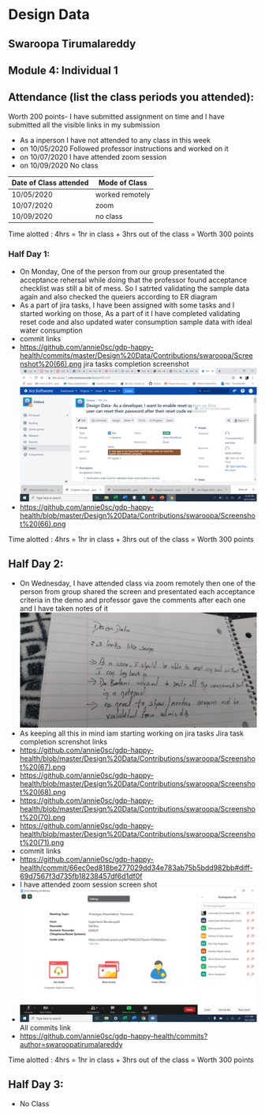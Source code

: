 # Design Data 
## Swaroopa Tirumalareddy
## Module 4: Individual 1
## Attendance (list the class periods you attended):
Worth 200 points- I have submitted assignment on time and I have submitted all the visible links in my submission 
- As a inperson I have not attended to any class in this week 
- on 10/05/2020 Followed professor instructions and worked on it 
- on 10/07/2020 I have attended zoom session
- on 10/09/2020 No class


| Date of Class attended | Mode of Class |
|------------------------|---------------|
| 10/05/2020 | worked remotely | 
| 10/07/2020 | zoom |
| 10/09/2020 | no class | 

Time alotted : 4hrs = 1hr in class + 3hrs out of the class = Worth 300 points

### Half Day 1:
- On Monday, One of the person from our group presentated the acceptance rehersal while doing that the professor found acceptance checklist was still  a bit of mess. So I satrted validating the sample data again and also checked the queiers according to ER diagram  
- As a part of jira tasks, I have been assigned with some tasks and I started working on those, As a part of it I have completed validating reset code and also updated water consumption sample data with ideal water consumption 
- commit links
- https://github.com/annie0sc/gdp-happy-health/commits/master/Design%20Data/Contributions/swaroopa/Screenshot%20(66).png
jira tasks completion screenshot
![image](https://github.com/annie0sc/gdp-happy-health/blob/master/Design%20Data/Contributions/swaroopa/Screenshot%20(65).png)
- https://github.com/annie0sc/gdp-happy-health/blob/master/Design%20Data/Contributions/swaroopa/Screenshot%20(66).png

Time alotted : 4hrs = 1hr in class + 3hrs out of the class = Worth 300 points

## Half Day 2:
- On Wednesday, I have attended class via zoom remotely then one of the person from group shared the screen and presentated each acceptance criteria in the demo and professor gave the comments after each one and I have taken notes of it 
![image](https://github.com/annie0sc/gdp-happy-health/blob/master/Design%20Data/Contributions/swaroopa/notes.jpeg)
- As keeping all this in mind iam starting working on jira tasks 
Jira task completion screnshot links 
- https://github.com/annie0sc/gdp-happy-health/blob/master/Design%20Data/Contributions/swaroopa/Screenshot%20(67).png
- https://github.com/annie0sc/gdp-happy-health/blob/master/Design%20Data/Contributions/swaroopa/Screenshot%20(68).png
- https://github.com/annie0sc/gdp-happy-health/blob/master/Design%20Data/Contributions/swaroopa/Screenshot%20(70).png
- https://github.com/annie0sc/gdp-happy-health/blob/master/Design%20Data/Contributions/swaroopa/Screenshot%20(71).png
- commit links 
- https://github.com/annie0sc/gdp-happy-health/commit/66ec0ed818be277029dd34e783ab75b5bdd982bb#diff-69d7567f3d735fb18238457df6d1df0f
- I have attended zoom session 
screen shot
- ![image](https://github.com/annie0sc/gdp-happy-health/blob/master/Design%20Data/Meetings/prototype%20meeting.png)
All commits link 
- https://github.com/annie0sc/gdp-happy-health/commits?author=swaroopatirumalareddy

Time alotted : 4hrs = 1hr in class + 3hrs out of the class = Worth 300 points
## Half Day 3:
-  No Class 

